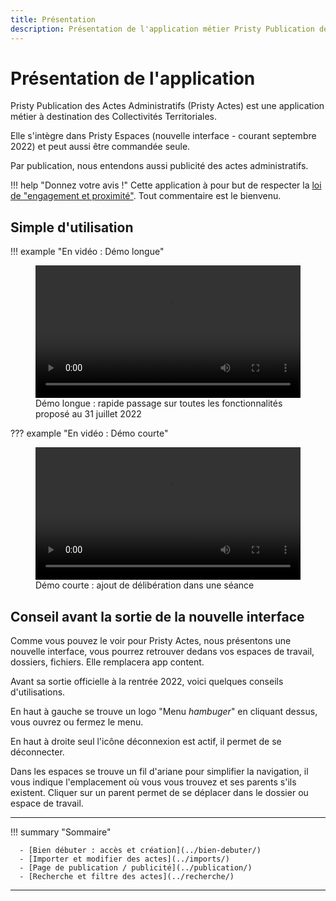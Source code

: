 ```yaml
---
title: Présentation
description: Présentation de l'application métier Pristy Publication des Actes Administratifs
---
```


<!--
  Copyright 2022 - Jeci SARL - https://jeci.fr

  Permission is granted to copy, distribute and/or modify this document
  under the terms of the GNU Free Documentation License, Version 1.3
  or any later version published by the Free Software Foundation;
  with no Invariant Sections, no Front-Cover Texts, and no Back-Cover Texts.
  A copy of the license is included in the section entitled "GNU
  Free Documentation License".

  You should have received a copy of the GNU Free Documentation License
  along with this program.  If not, see http://www.gnu.org/licenses/.
-->

# Présentation de l'application
Pristy Publication des Actes Administratifs (Pristy Actes) est une application métier à destination des Collectivités Territoriales.

Elle s'intègre dans Pristy Espaces (nouvelle interface - courant septembre 2022) et peut aussi être commandée seule.

Par publication, nous entendons aussi publicité des actes administratifs.

!!! help "Donnez votre avis !"
      Cette application à pour but de respecter la [loi de "engagement et proximité"](https://www.legifrance.gouv.fr/loda/article_lc/LEGIARTI000039764719/). Tout commentaire est le bienvenu.
## Simple d'utilisation

!!! example "En vidéo : Démo longue"
      <figure> <video width="100%" controls>
      <source src="https://jeci.pristy.net/alfresco/api/-default-/public/alfresco/versions/1/shared-links/zs4WXtq-TOS_YLLLrtTQoQ/content?attachment=false" type="video/webm">
      Votre navigateur ne supporte pas le tag vidéo.
      </video>
      <!--Demo-longue-->
      <figcaption>Démo longue : rapide passage sur toutes les fonctionnalités proposé au 31 juillet 2022</figcaption>
      </figure>

??? example "En vidéo : Démo courte"
      <figure> <video width="100%" controls>
      <source src="https://jeci.pristy.net/alfresco/api/-default-/public/alfresco/versions/1/shared-links/Eor8bmotQUG4hyQe1AmQQA/content?attachment=false" type="video/webm">
      Votre navigateur ne supporte pas le tag vidéo.
      </video>
      <!--Demo-courte-->
      <figcaption>Démo courte : ajout de délibération dans une séance</figcaption>
      </figure>
## Conseil avant la sortie de la nouvelle interface

Comme vous pouvez le voir pour Pristy Actes, nous présentons une nouvelle interface, vous pourrez retrouver dedans vos espaces de travail, dossiers, fichiers. Elle remplacera app content.

Avant sa sortie officielle à la rentrée 2022, voici quelques conseils d'utilisations.


En haut à gauche se trouve un logo "Menu *hambuger*" en cliquant dessus, vous ouvrez ou fermez le menu.

En haut à droite seul l'icône déconnexion est actif, il permet de se déconnecter.

Dans les espaces se trouve un fil d'ariane pour simplifier la navigation, il vous indique l'emplacement où vous vous trouvez et ses parents s'ils existent. Cliquer sur un parent permet de se déplacer dans le dossier ou espace de travail.

---
!!! summary  "Sommaire"

      - [Bien débuter : accès et création](../bien-debuter/)
      - [Importer et modifier des actes](../imports/)
      - [Page de publication / publicité](../publication/)
      - [Recherche et filtre des actes](../recherche/)
---
